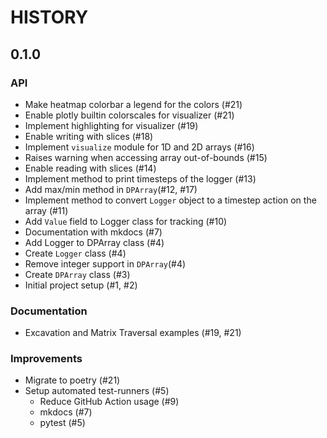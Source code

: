# HISTORY

## 0.1.0

### API

- Make heatmap colorbar a legend for the colors (#21)
- Enable plotly builtin colorscales for visualizer (#21)
- Implement highlighting for visualizer (#19)
- Enable writing with slices (#18)
- Implement ``visualize`` module for 1D and 2D arrays (#16)
- Raises warning when accessing array out-of-bounds (#15)
- Enable reading with slices (#14)
- Implement method to print timesteps of the logger (#13)
- Add max/min method in ``DPArray``(#12, #17)
- Implement method to convert ``Logger`` object to a timestep action on the
  array (#11)
- Add ``Value`` field to Logger class for tracking (#10)
- Documentation with mkdocs (#7)
- Add Logger to DPArray class (#4)
- Create ``Logger`` class (#4)
- Remove integer support in ``DPArray``(#4)
- Create ``DPArray`` class (#3)
- Initial project setup (#1, #2)

### Documentation
- Excavation and Matrix Traversal examples (#19, #21)

### Improvements
- Migrate to poetry (#21)
- Setup automated test-runners (#5)
    - Reduce GitHub Action usage (#9)
    - mkdocs (#7)
    - pytest (#5)
